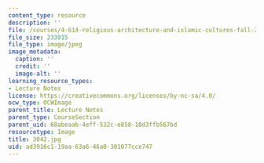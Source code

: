 ```yaml
---
content_type: resource
description: ''
file: /courses/4-614-religious-architecture-and-islamic-cultures-fall-2002/ad3916c119aa63a646a0301077cce747_3042.jpg
file_size: 233915
file_type: image/jpeg
image_metadata:
  caption: ''
  credit: ''
  image-alt: ''
learning_resource_types:
- Lecture Notes
license: https://creativecommons.org/licenses/by-nc-sa/4.0/
ocw_type: OCWImage
parent_title: Lecture Notes
parent_type: CourseSection
parent_uid: 68abeaab-4eff-532c-e858-18d3ffb567bd
resourcetype: Image
title: 3042.jpg
uid: ad3916c1-19aa-63a6-46a0-301077cce747
---
```

